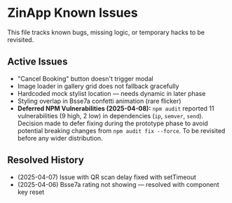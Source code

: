 # ZinApp Known Issues

This file tracks known bugs, missing logic, or temporary hacks to be revisited.

## Active Issues
- "Cancel Booking" button doesn't trigger modal
- Image loader in gallery grid does not fallback gracefully
- Hardcoded mock stylist location — needs dynamic in later phase
- Styling overlap in Bsse7a confetti animation (rare flicker)
- **Deferred NPM Vulnerabilities (2025-04-08):** `npm audit` reported 11 vulnerabilities (9 high, 2 low) in dependencies (`ip`, `semver`, `send`). Decision made to defer fixing during the prototype phase to avoid potential breaking changes from `npm audit fix --force`. To be revisited before any wider distribution.

## Resolved History
- (2025-04-07) Issue with QR scan delay fixed with setTimeout
- (2025-04-06) Bsse7a rating not showing — resolved with component key reset
